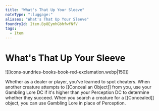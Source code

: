 ```yaml
---
title: "What's That Up Your Sleeve"
noteType: ":luggage:"
aliases: "What's That Up Your Sleeve"
foundryId: Item.Bp8EymhGbhfwfNfV
tags:
  - Item
---
```


# What's That Up Your Sleeve
![[icons-sundries-books-book-red-exclamation.webp|150]]

Whether as a dealer or player, you've learned to spot cheaters. When another creature attempts to [[Conceal an Object]] from you, use your Gambling Lore DC if it's higher than your Perception DC to determine whether they succeed. When you search a creature for a [[Concealed]] object, you can use Gambling Lore in place of Perception.
